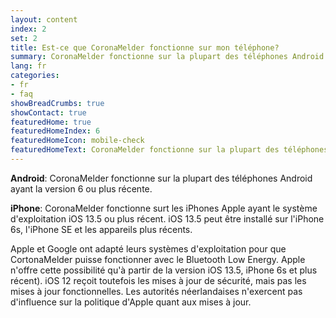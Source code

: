 ```yaml
---
layout: content
index: 2
set: 2
title: Est-ce que CoronaMelder fonctionne sur mon téléphone?
summary: CoronaMelder fonctionne sur la plupart des téléphones Android ayant la version 6 ou plus récente et sur les iPhones ayant iOS 13.5 ou plus récent.
lang: fr
categories:
- fr
- faq
showBreadCrumbs: true
showContact: true
featuredHome: true
featuredHomeIndex: 6
featuredHomeIcon: mobile-check
featuredHomeText: CoronaMelder fonctionne sur la plupart des téléphones Android ayant la version 6 ou plus récente et sur les iPhones ayant iOS 13.5 ou plus récent.
---
```


**Android**: CoronaMelder fonctionne sur la plupart des téléphones Android ayant la version 6 ou plus récente. 

**iPhone**: CoronaMelder fonctionne surt les iPhones Apple ayant le système d'exploitation iOS 13.5 ou plus récent. iOS 13.5 peut être installé sur l'iPhone 6s, l'iPhone SE et les appareils plus récents. 
 
 Apple et Google ont adapté leurs systèmes d'exploitation pour que CortonaMelder puisse fonctionner avec le Bluetooth Low Energy. Apple n'offre cette possibilité qu'à partir de la version iOS 13.5, iPhone 6s et plus récent). iOS 12 reçoit toutefois les mises à jour de sécurité, mais pas les mises à jour fonctionnelles. Les autorités néerlandaises n'exercent pas d'influence sur la politique d'Apple quant aux mises à jour.
